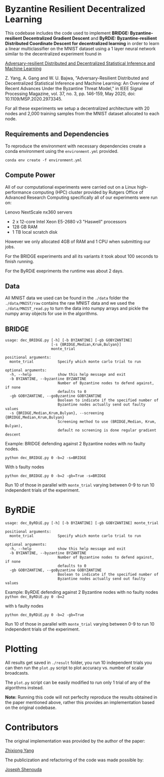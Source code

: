 # Byzantine Resilient Decentralized Learning

This codebase includes the code used to implement **BRIDGE: Byzantine-resilient Decentralized Gradient Descent** and **ByRDiE: Byzantine-resilient Distributed Coordinate Descent for decentralized learning** in order to learn a linear multiclassifier on the MNIST dataset using a 1 layer neural network similar to the decentralized experiment found in 

[Adversary-resilient Distributed and Decentralized
Statistical Inference and Machine Learning](https://arxiv.org/abs/1908.08649)

Z. Yang, A. Gang and W. U. Bajwa, "Adversary-Resilient Distributed and Decentralized Statistical Inference and Machine Learning: An Overview of Recent Advances Under the Byzantine Threat Model," in IEEE Signal Processing Magazine, vol. 37, no. 3, pp. 146-159, May 2020, doi: 10.1109/MSP.2020.2973345.


For all these experiments we setup a decentralized architecture with 20 nodes and 2,000 training samples from the MNIST dataset allocated to each node. 
## Requirements and Dependencies
To reproduce the environment with necessary dependencies create a conda environment using the `environment.yml` provided.

```
conda env create -f environment.yml 
```

## Compute Power
All of our computational experiments were carried out on a Linux high-performance computing (HPC) cluster provided by Rutgers Office of Advanced Research Computing specifically all of our experiments were run on:

Lenovo NextScale nx360 servers

- 2 x 12-core Intel Xeon E5-2680 v3 "Haswell" processors
- 128 GB RAM
- 1 TB local scratch disk

However we only allocated 4GB of RAM and 1 CPU when submitting our jobs. 

For the BRIDGE experiments and all its variants it took about 100 seconds to finish running.

For the ByRDiE exepriments the runtime was about 2 days.

## Data
All MNIST data we used can be found in the `./data` folder the `./data/MNIST/raw` contains the raw MNIST data and we used the `./data/MNIST_read.py` to turn the data into numpy arrays and pickle the numpy array objects for use in the algorithms.

## BRIDGE

```
usage: dec_BRIDGE.py [-h] [-b BYZANTINE] [-gb GOBYZANTINE]
                     [-s {BRIDGE,Median,Krum,Bulyan}]
                     monte_trial

positional arguments:
  monte_trial           Specify which monte carlo trial to run

optional arguments:
  -h, --help            show this help message and exit
  -b BYZANTINE, --byzantine BYZANTINE
                        Number of Byzantine nodes to defend against, if none
                        defaults to 0
  -gb GOBYZANTINE, --goByzantine GOBYZANTINE
                        Boolean to indicate if the specified number of
                        Byzantine nodes actually send out faulty values
  -s {BRIDGE,Median,Krum,Bulyan}, --screening {BRIDGE,Median,Krum,Bulyan}
                        Screening method to use (BRIDGE,Median, Krum, Bulyan),
                        default no screening is done regular gradient descent
```

Example: BRIDGE defending against 2 Byzantine nodes with no faulty nodes.

`python dec_BRIDGE.py 0 -b=2 -s=BRIDGE`

With `b` faulty nodes

`python dec_BRIDGE.py 0 -b=2 -gb=True -s=BRIDGE`

Run 10 of those in parallel with `monte_trial` varying between 0-9 to run 10 independent trials of the experiment. 

# ByRDiE
```
usage: dec_ByRDiE.py [-h] [-b BYZANTINE] [-gb GOBYZANTINE] monte_trial

positional arguments:
  monte_trial           Specify which monte carlo trial to run

optional arguments:
  -h, --help            show this help message and exit
  -b BYZANTINE, --byzantine BYZANTINE
                        Number of Byzantine nodes to defend against, if none
                        defaults to 0
  -gb GOBYZANTINE, --goByzantine GOBYZANTINE
                        Boolean to indicate if the specified number of
                        Byzantine nodes actually send out faulty values
```
Example: ByRDiE defending against 2 Byzantine nodes with no faulty nodes
`python dec_ByRDiE.py 0 -b=2`

with `b` faulty nodes

`python dec_ByRDiE.py 0 -b=2 -gb=True`

Run 10 of those in parallel with `monte_trial` varying between 0-9 to run 10 independent trials of the experiment. 

# Plotting

All results get saved in `./result` folder, you run 10 independent trials you can then run the `plot.py` script to plot accuracy vs. number of scalar broadcasts.

The `plot.py` script can be easily modified to run only 1 trial of any of the algorithms instead.

**Note:** Running this code will not perfeclty reproduce the results obtained in the paper mentioned above, rather this provides an implementation based on the original codebase.

# Contributors
The original implementation was provided by the author of the paper:

[Zhixiong Yang](https://www.linkedin.com/in/zhixiong-yang-67139152/)

The publicization and refactoring of the code was made possible by:

[Joseph Shenouda](https://github.com/joeshenouda)
